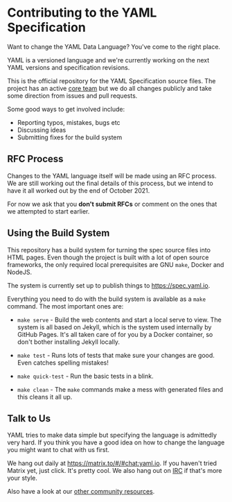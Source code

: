 Contributing to the YAML Specification
======================================

Want to change the YAML Data Language?
You've come to the right place.

YAML is a versioned language and we're currently working on the next YAML
versions and specification revisions.

This is the official repository for the YAML Specification source files.
The project has an active [core team](spec/1.2.2/core.md) but we do all changes
publicly and take some direction from issues and pull requests.

Some good ways to get involved include:

* Reporting typos, mistakes, bugs etc
* Discussing ideas
* Submitting fixes for the build system


## RFC Process

Changes to the YAML language itself will be made using an RFC process.
We are still working out the final details of this process, but we intend to
have it all worked out by the end of October 2021.

For now we ask that you **don't submit RFCs** or comment on the ones that we
attempted to start earlier.


## Using the Build System

This repository has a build system for turning the spec source files into HTML
pages.
Even though the project is built with a lot of open source frameworks, the only
required local prerequisites are GNU `make`, Docker and NodeJS.

The system is currently set up to publish things to <https://spec.yaml.io>.

Everything you need to do with the build system is available as a `make`
command.
The most important ones are:

* `make serve` - Build the web contents and start a local serve to view.
  The system is all based on Jekyll, which is the system used internally by
  GitHub Pages.
  It's all taken care of for you by a Docker container, so don't bother
  installing Jekyll locally.

* `make test` - Runs lots of tests that make sure your changes are good.
  Even catches spelling mistakes!

* `make quick-test` - Run the basic tests in a blink.

* `make clean` - The `make` commands make a mess with generated files and this
  cleans it all up.


## Talk to Us

YAML tries to make data simple but specifying the language is admittedly very
hard.
If you think you have a good idea on how to change the language you might want
to chat with us first.

We hang out daily at <https://matrix.to/#/#chat:yaml.io>.
If you haven't tried Matrix yet, just click.
It's pretty cool.
We also hang out on [IRC](https://web.libera.chat/?channels#yaml) if that's
more your style.

Also have a look at our [other community resources](../spec/ext/community.md).
